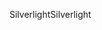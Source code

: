 <span data-ttu-id="e5bf5-101">Silverlight</span><span class="sxs-lookup"><span data-stu-id="e5bf5-101">Silverlight</span></span>
